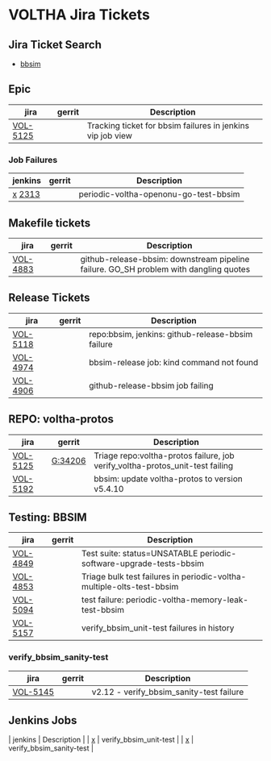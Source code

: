 VOLTHA Jira Tickets
===================

Jira Ticket Search
------------------

- [bbsim](https://jira.opencord.org/issues/?jql=(text%20~%20"bbsim")%20AND%20(resolution%20IS%20EMPTY))


Epic
----

| jira | gerrit | Description |
| -----| ------ | ------------|
| [VOL-5125](https://jira.opencord.org/browse/VOL-5125) | | Tracking ticket for bbsim failures in jenkins vip job view |

### Job Failures

| jenkins | gerrit | Description |
| --------| ------ | ------------|
| [x](https://jenkins.opencord.org/view/All%20Jobs/job/periodic-voltha-openonu-go-test-bbsim) [2313](https://jenkins.opencord.org/view/All%20Jobs/job/periodic-voltha-openonu-go-test-bbsim/2313/) |  | periodic-voltha-openonu-go-test-bbsim |

Makefile tickets
----------------

| jira | gerrit | Description |
| -----| ------ | ------------|
| [VOL-4883](https://jira.opencord.org/browse/VOL-4883) | | github-release-bbsim: downstream pipeline failure.  GO_SH problem with dangling quotes|



Release Tickets
---------------

| jira | gerrit | Description |
| -----| ------ | ------------|
| [VOL-5118](https://jira.opencord.org/browse/VOL-5118) | | repo:bbsim, jenkins: github-release-bbsim failure |
| [VOL-4974](https://jira.opencord.org/browse/VOL-4974) | | bbsim-release job: kind command not found |
| [VOL-4906](https://jira.opencord.org/browse/VOL-4906) | | github-release-bbsim job failing |


REPO: voltha-protos
-------------------

| jira | gerrit | Description |
| -----| ------ | ------------|
| [VOL-5125](https://jira.opencord.org/browse/VOL-5122) | [G:34206](https://gerrit.opencord.orlg/c/voltha-protos/+/34206) | Triage repo:voltha-protos failure, job verify_voltha-protos_unit-test failing </code>|
| [VOL-5192](https://jira.opencord.org/browse/VOL-5192) | | bbsim: update voltha-protos to version v5.4.10 |

Testing: BBSIM
--------------

| jira | gerrit | Description |
| -----| ------ | ------------|
| [VOL-4849](https://jira.opencord.org/browse/VOL-4849) | | Test suite: status=UNSATABLE periodic-software-upgrade-tests-bbsim |
| [VOL-4853](https://jira.opencord.org/browse/VOL-4853) | | Triage bulk test failures in periodic-voltha-multiple-olts-test-bbsim |
| [VOL-5094](https://jira.opencord.org/browse/VOL-5094) | | test failure: periodic-voltha-memory-leak-test-bbsim |
| [VOL-5157](https://jira.opencord.org/browse/VOL-5157) | | verify_bbsim_unit-test failures in history |

### verify_bbsim_sanity-test

| jira | gerrit | Description |
| -----| ------ | ------------|
| [VOL-5145](https://jira.opencord.org/browse/VOL-5145) | | v2.12 - verify_bbsim_sanity-test failure |

Jenkins Jobs
------------

| jenkins | Description |
| [x](https://jenkins.opencord.org/job/verify_bbsim_unit-test) | verify_bbsim_unit-test |
| [x](https://jenkins.opencord.org/job/verify_bbsim_sanity-test) | verify_bbsim_sanity-test |
